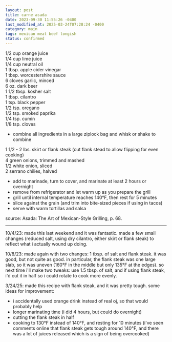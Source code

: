 ```yaml
---
layout: post
title: carne asada
date: 2023-09-30 11:55:26 -0400
last_modified_at: 2025-03-24T07:28:24 -0400
category: main
tags: mexican meat beef longish
status: confirmed
---
```


1/2 cup orange juice  
1/4 cup lime juice  
1/4 cup neutral oil  
1 tbsp. apple cider vinegar  
1 tbsp. worcestershire sauce  
6 cloves garlic, minced  
6 oz. dark beer  
1 1/2 tbsp. kosher salt  
1 tbsp. cilantro  
1 tsp. black pepper  
1/2 tsp. oregano  
1/2 tsp. smoked paprika  
1/4 tsp. cumin  
1/8 tsp. cloves  
* combine all ingredients in a large ziplock bag and whisk or shake to combine

1 1/2 - 2 lbs. skirt or flank steak (cut flank stead to allow flipping for even cooking)  
4 green onions, trimmed and mashed  
1/2 white onion, sliced  
2 serrano chilies, halved  
* add to marinade, turn to cover, and marinate at least 2 hours or overnight
* remove from refrigerator and let warm up as you prepare the grill
* grill until internal temperature reaches 140°F, then rest for 5 minutes
* slice against the grain (and trim into bite-sized pieces if using in tacos)
* serve with warm tortillas and salsa

source: Asada: The Art of Mexican-Style Grilling, p. 68.

---

10/4/23: made this last weekend and it was fantastic. made a few small changes (reduced salt,
using dry cilantro, either skirt or flank steak) to reflect what i actually wound up doing.

10/8/23: made again with two changes: 1 tbsp. of salt and flank steak. it was good, but not
quite as good. in particular, the flank steak was one large slab, so it was uneven (160°F in
the middle but only 135°F at the edges). so next time i'll make two tweaks: use 1.5 tbsp. of
salt, and if using flank steak, i'd cut it in half so i could rotate to cook more evenly.

3/24/25: made this recipe with flank steak, and it was pretty tough. some ideas for improvement:
* i accidentally used orange drink instead of real oj, so that would probably help
* longer marinating time (i did 4 hours, but could do overnight)
* cutting the flank steak in half
* cooking to 130°F instead of 140°F, and resting for 10 minutes (i've seen comments online that
  flank steak gets tough around 140°F, and there was a lot of juices released which is a sign of
  being overcooked)
